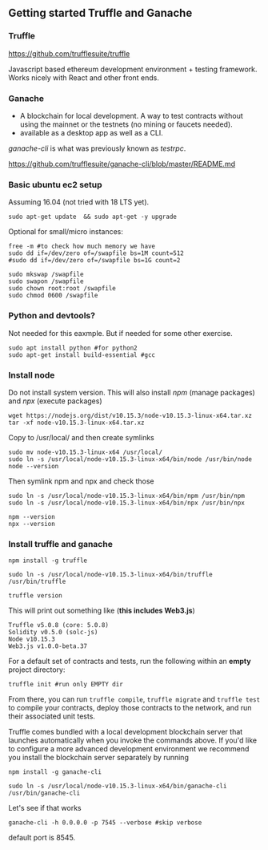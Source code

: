 ## Getting started Truffle and Ganache

### Truffle
https://github.com/trufflesuite/truffle

Javascript based ethereum development environment + testing framework. Works nicely with React and other front ends.


### Ganache
* A blockchain for local development. A way to test contracts without using the mainnet or the testnets (no mining or faucets needed).
* available as a desktop app as well as a CLI.

*ganache-cli* is what was previously known as *testrpc*. 

https://github.com/trufflesuite/ganache-cli/blob/master/README.md


### Basic ubuntu ec2 setup

Assuming 16.04  (not tried with 18 LTS yet).

    sudo apt-get update  && sudo apt-get -y upgrade


Optional for small/micro instances: 

    free -m #to check how much memory we have
    sudo dd if=/dev/zero of=/swapfile bs=1M count=512
    #sudo dd if=/dev/zero of=/swapfile bs=1G count=2 

    sudo mkswap /swapfile
    sudo swapon /swapfile
    sudo chown root:root /swapfile
    sudo chmod 0600 /swapfile

### Python and devtools?
Not needed for this eaxmple. But if needed for some other exercise.

    sudo apt install python #for python2
    sudo apt-get install build-essential #gcc

### Install node
Do not install system version. This will also install *npm* (manage packages) and *npx* (execute packages)

    wget https://nodejs.org/dist/v10.15.3/node-v10.15.3-linux-x64.tar.xz
    tar -xf node-v10.15.3-linux-x64.tar.xz

Copy to /usr/local/ and then create symlinks

    sudo mv node-v10.15.3-linux-x64 /usr/local/
    sudo ln -s /usr/local/node-v10.15.3-linux-x64/bin/node /usr/bin/node
    node --version

Then symlink npm and npx and check those

    sudo ln -s /usr/local/node-v10.15.3-linux-x64/bin/npm /usr/bin/npm
    sudo ln -s /usr/local/node-v10.15.3-linux-x64/bin/npx /usr/bin/npx

    npm --version
    npx --version
    

### Install truffle and ganache

    npm install -g truffle

    sudo ln -s /usr/local/node-v10.15.3-linux-x64/bin/truffle /usr/bin/truffle

    truffle version

This will print out something like (**this includes Web3.js**)

    Truffle v5.0.8 (core: 5.0.8)
    Solidity v0.5.0 (solc-js)
    Node v10.15.3
    Web3.js v1.0.0-beta.37



For a default set of contracts and tests, run the following within an **empty** project directory:

    truffle init #run only EMPTY dir

From there, you can run `truffle compile`, `truffle migrate` and `truffle test` to compile your contracts, deploy those contracts to the network, and run their associated unit tests.

Truffle comes bundled with a local development blockchain server that launches automatically when you invoke the commands above. If you'd like to configure a more advanced development environment we recommend you install the blockchain server separately by running 

    npm install -g ganache-cli 

    sudo ln -s /usr/local/node-v10.15.3-linux-x64/bin/ganache-cli /usr/bin/ganache-cli

Let's see if that works

    ganache-cli -h 0.0.0.0 -p 7545 --verbose #skip verbose 

default port is 8545. 


